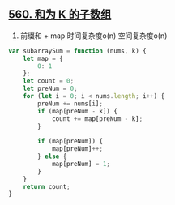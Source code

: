 ## [560. 和为 K 的子数组](https://leetcode.cn/problems/subarray-sum-equals-k/)

1. 前缀和 + map 时间复杂度o(n) 空间复杂度o(n)
```ts
var subarraySum = function (nums, k) {
    let map = {
        0: 1
    };
    let count = 0;
    let preNum = 0;
    for (let i = 0; i < nums.length; i++) {
        preNum += nums[i];
        if (map[preNum - k]) {
            count += map[preNum - k];
        }
        
        if (map[preNum]) {
            map[preNum]++;
        } else {
            map[preNum] = 1;
        }
    }
    return count;
}
```